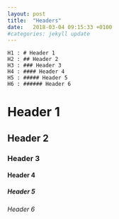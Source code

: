 ```yaml
---
layout: post
title:  "Headers"
date:   2018-03-04 09:15:33 +0100
#categories: jekyll update
---
```


```
H1 : # Header 1
H2 : ## Header 2
H3 : ### Header 3
H4 : #### Header 4
H5 : ##### Header 5
H6 : ###### Header 6
```

# Header 1
## Header 2
### Header 3
#### Header 4
##### Header 5
###### Header 6